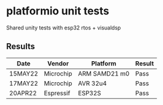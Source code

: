 # platformio unit tests

Shared unity tests with esp32 rtos + visualdsp

## Results

|   Date  | Vendor    | Platform      | Result |
| ------- | --------- | --------------| ------ |
| 15MAY22 | Microchip | ARM SAMD21 m0 | Pass   |
| 17MAY22 | Microchip | AVR 32u4      | Pass   |
| 20APR22 | Espressif | ESP32S        | Pass   |

